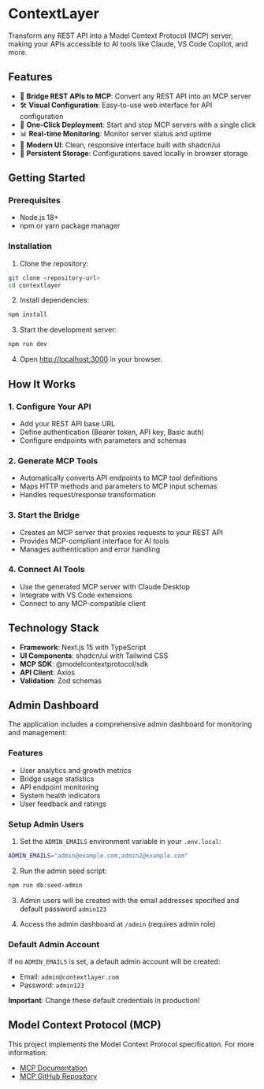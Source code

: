 # ContextLayer

Transform any REST API into a Model Context Protocol (MCP) server, making your APIs accessible to AI tools like Claude, VS Code Copilot, and more.

## Features

- 🌉 **Bridge REST APIs to MCP**: Convert any REST API into an MCP server
- 🛠️ **Visual Configuration**: Easy-to-use web interface for API configuration
- 🚀 **One-Click Deployment**: Start and stop MCP servers with a single click
- 📊 **Real-time Monitoring**: Monitor server status and uptime
- 🎨 **Modern UI**: Clean, responsive interface built with shadcn/ui
- 💾 **Persistent Storage**: Configurations saved locally in browser storage

## Getting Started

### Prerequisites

- Node.js 18+
- npm or yarn package manager

### Installation

1. Clone the repository:

```bash
git clone <repository-url>
cd contextlayer
```

2. Install dependencies:

```bash
npm install
```

3. Start the development server:

```bash
npm run dev
```

4. Open [http://localhost:3000](http://localhost:3000) in your browser.

## How It Works

### 1. Configure Your API

- Add your REST API base URL
- Define authentication (Bearer token, API key, Basic auth)
- Configure endpoints with parameters and schemas

### 2. Generate MCP Tools

- Automatically converts API endpoints to MCP tool definitions
- Maps HTTP methods and parameters to MCP input schemas
- Handles request/response transformation

### 3. Start the Bridge

- Creates an MCP server that proxies requests to your REST API
- Provides MCP-compliant interface for AI tools
- Manages authentication and error handling

### 4. Connect AI Tools

- Use the generated MCP server with Claude Desktop
- Integrate with VS Code extensions
- Connect to any MCP-compatible client

## Technology Stack

- **Framework**: Next.js 15 with TypeScript
- **UI Components**: shadcn/ui with Tailwind CSS
- **MCP SDK**: @modelcontextprotocol/sdk
- **API Client**: Axios
- **Validation**: Zod schemas

## Admin Dashboard

The application includes a comprehensive admin dashboard for monitoring and management:

### Features
- User analytics and growth metrics
- Bridge usage statistics
- API endpoint monitoring
- System health indicators
- User feedback and ratings

### Setup Admin Users

1. Set the `ADMIN_EMAILS` environment variable in your `.env.local`:

```bash
ADMIN_EMAILS="admin@example.com,admin2@example.com"
```

2. Run the admin seed script:

```bash
npm run db:seed-admin
```

3. Admin users will be created with the email addresses specified and default password `admin123`

4. Access the admin dashboard at `/admin` (requires admin role)

### Default Admin Account

If no `ADMIN_EMAILS` is set, a default admin account will be created:
- Email: `admin@contextlayer.com`
- Password: `admin123`

**Important**: Change these default credentials in production!

## Model Context Protocol (MCP)

This project implements the Model Context Protocol specification. For more information:

- [MCP Documentation](https://modelcontextprotocol.io)
- [MCP GitHub Repository](https://github.com/modelcontextprotocol)
